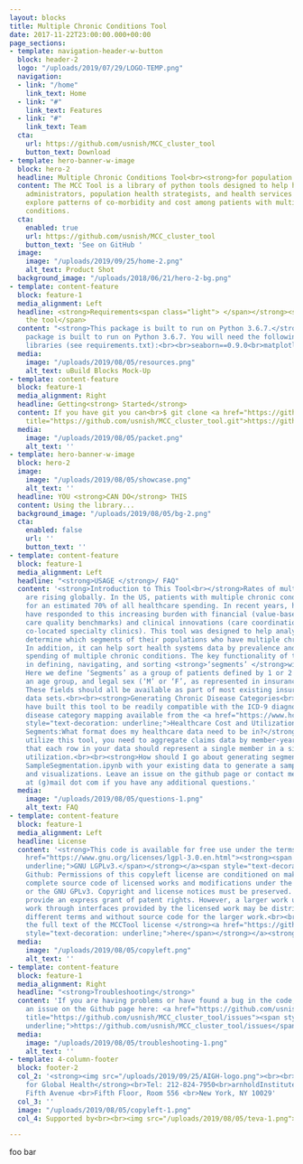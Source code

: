 ```yaml
---
layout: blocks
title: Multiple Chronic Conditions Tool
date: 2017-11-22T23:00:00.000+00:00
page_sections:
- template: navigation-header-w-button
  block: header-2
  logo: "/uploads/2019/07/29/LOGO-TEMP.png"
  navigation:
  - link: "/home"
    link_text: Home
  - link: "#"
    link_text: Features
  - link: "#"
    link_text: Team
  cta:
    url: https://github.com/usnish/MCC_cluster_tool
    button_text: Download
- template: hero-banner-w-image
  block: hero-2
  headline: Multiple Chronic Conditions Tool<br><strong>for population health analytics</strong>
  content: The MCC Tool is a library of python tools designed to help health system
    administrators, population health strategists, and health services researchers
    explore patterns of co-morbidity and cost among patients with multiple chronic
    conditions.
  cta:
    enabled: true
    url: https://github.com/usnish/MCC_cluster_tool
    button_text: 'See on GitHub '
  image:
    image: "/uploads/2019/09/25/home-2.png"
    alt_text: Product Shot
  background_image: "/uploads/2018/06/21/hero-2-bg.png"
- template: content-feature
  block: feature-1
  media_alignment: Left
  headline: <strong>Requirements<span class="light"> </span></strong><span class="light">for
    the tool</span>
  content: "<strong>This package is built to run on Python 3.6.7.</strong><br><br>This
    package is built to run on Python 3.6.7. You will need the following additional
    libraries (see requirements.txt):<br><br>seaborn==0.9.0<br>matplotlib==3.0.2<br>pandas==0.23.4<br>scipy==1.1.0<br>numpy==1.15.4"
  media:
    image: "/uploads/2019/08/05/resources.png"
    alt_text: uBuild Blocks Mock-Up
- template: content-feature
  block: feature-1
  media_alignment: Right
  headline: Getting<strong> Started</strong>
  content: If you have git you can<br>$ git clone <a href="https://github.com/usnish/MCC_cluster_tool.git"
    title="https://github.com/usnish/MCC_cluster_tool.git">https://github.com/usnish/MCC_cluster_tool.git</a>
  media:
    image: "/uploads/2019/08/05/packet.png"
    alt_text: ''
- template: hero-banner-w-image
  block: hero-2
  image:
    image: "/uploads/2019/08/05/showcase.png"
    alt_text: ''
  headline: YOU <strong>CAN DO</strong> THIS
  content: Using the library...
  background_image: "/uploads/2019/08/05/bg-2.png"
  cta:
    enabled: false
    url: ''
    button_text: ''
- template: content-feature
  block: feature-1
  media_alignment: Left
  headline: "<strong>USAGE </strong>/ FAQ"
  content: '<strong>Introduction to This Tool<br></strong>Rates of multimorbidity
    are rising globally. In the US, patients with multiple chronic conditions account
    for an estimated 70% of all healthcare spending. In recent years, health systems
    have responded to this increasing burden with financial (value-based financing,
    care quality benchmarks) and clinical innovations (care coordination programs,
    co-located specialty clinics). This tool was designed to help analysts and researchers
    determine which segments of their populations who have multiple chronic conditions.
    In addition, it can help sort health systems data by prevalence and attributed
    spending of multiple chronic conditions. The key functionality of this tool lies
    in defining, navigating, and sorting <strong>‘segments’ </strong>within a population.
    Here we define ‘Segments’ as a group of patients defined by 1 or 2 chronic conditions,
    an age group, and legal sex (‘M’ or ‘F’, as represented in insurance claims data).
    These fields should all be available as part of most existing insurance claim
    data sets.<br><br><strong>Generating Chronic Disease Categories<br></strong>We
    have built this tool to be readily compatible with the ICD-9 diagnosis code: chronic
    disease category mapping available from the <a href="https://www.hcup-us.ahrq.gov/toolssoftware/chronic/chronic.jsp"><span
    style="text-decoration: underline;">Healthcare Cost and Utilization Project</span></a>.<br><br><strong>Generating
    Segments:What format does my healthcare data need to be in?</strong>In order to
    utilize this tool, you need to aggregate claims data by member-year. This means
    that each row in your data should represent a single member in a single year of
    utilization.<br><br><strong>How should I go about generating segments?<br></strong>Utilize
    SampleSegmentation.ipynb with your existing data to generate a sample set of segments
    and visualizations. Leave an issue on the github page or contact me at usnishm
    at (g)mail dot com if you have any additional questions.'
  media:
    image: "/uploads/2019/08/05/questions-1.png"
    alt_text: FAQ
- template: content-feature
  block: feature-1
  media_alignment: Left
  headline: License
  content: '<strong>This code is available for free use under the terms of the </strong><a
    href="https://www.gnu.org/licenses/lgpl-3.0.en.html"><strong><span style="text-decoration:
    underline;">GNU LGPLv3.</span></strong></a><span style="text-decoration: underline;"><br></span>Per
    Github: Permissions of this copyleft license are conditioned on making available
    complete source code of licensed works and modifications under the same license
    or the GNU GPLv3. Copyright and license notices must be preserved. Contributors
    provide an express grant of patent rights. However, a larger work using the licensed
    work through interfaces provided by the licensed work may be distributed under
    different terms and without source code for the larger work.<br><br><strong>Read
    the full text of the MCCTool license </strong><a href="https://github.com/usnish/MCC_cluster_tool/blob/master/LICENSE"><strong><span
    style="text-decoration: underline;">here</span></strong></a><strong>.</strong>'
  media:
    image: "/uploads/2019/08/05/copyleft.png"
    alt_text: ''
- template: content-feature
  block: feature-1
  media_alignment: Right
  headline: "<strong>Troubleshooting</strong>"
  content: 'If you are having problems or have found a bug in the code, please raise
    an issue on the Github page here: <a href="https://github.com/usnish/MCC_cluster_tool/issues"
    title="https://github.com/usnish/MCC_cluster_tool/issues"><span style="text-decoration:
    underline;">https://github.com/usnish/MCC_cluster_tool/issues</span></a>'
  media:
    image: "/uploads/2019/08/05/troubleshooting-1.png"
    alt_text: ''
- template: 4-column-footer
  block: footer-2
  col_2: '<strong><img src="/uploads/2019/09/25/AIGH-logo.png"><br><br>Arnhold Institute
    for Global Health</strong><br>Tel: 212-824-7950<br>arnholdInstitute@mssm.edu<br><br>1216
    Fifth Avenue <br>Fifth Floor, Room 556 <br>New York, NY 10029'
  col_3: ''
  image: "/uploads/2019/08/05/copyleft-1.png"
  col_4: Supported by<br><br><img src="/uploads/2019/08/05/teva-1.png">

---
```

foo bar